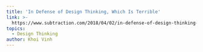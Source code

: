 ```yaml
---
title: 'In Defense of Design Thinking, Which Is Terrible'
link: >-
  https://www.subtraction.com/2018/04/02/in-defense-of-design-thinking-which-is-terrible/
topics:
  - Design Thinking
author: Khoi Vinh
---
```


